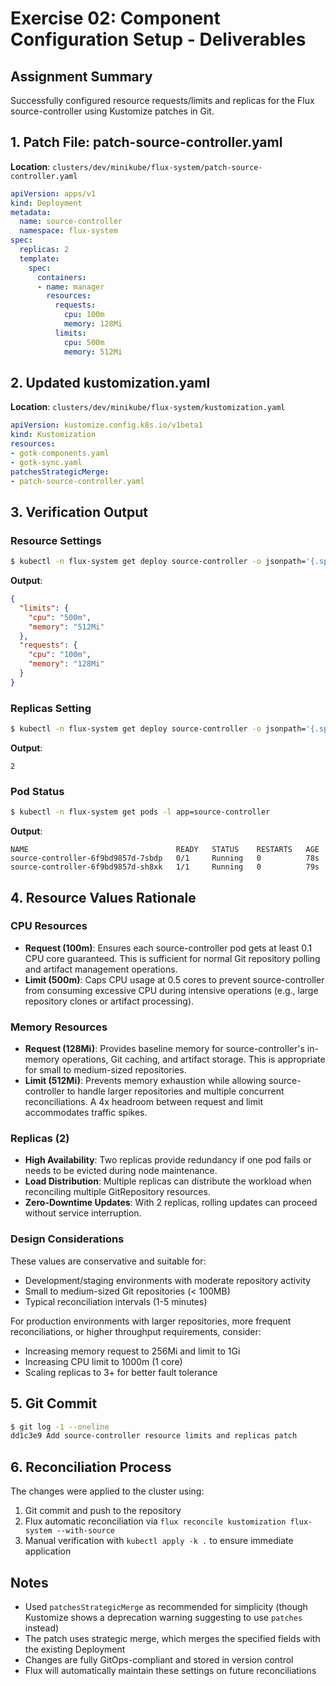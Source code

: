 # Exercise 02: Component Configuration Setup - Deliverables

## Assignment Summary

Successfully configured resource requests/limits and replicas for the Flux source-controller using Kustomize patches in Git.

## 1. Patch File: patch-source-controller.yaml

**Location**: `clusters/dev/minikube/flux-system/patch-source-controller.yaml`

```yaml
apiVersion: apps/v1
kind: Deployment
metadata:
  name: source-controller
  namespace: flux-system
spec:
  replicas: 2
  template:
    spec:
      containers:
      - name: manager
        resources:
          requests:
            cpu: 100m
            memory: 128Mi
          limits:
            cpu: 500m
            memory: 512Mi
```

## 2. Updated kustomization.yaml

**Location**: `clusters/dev/minikube/flux-system/kustomization.yaml`

```yaml
apiVersion: kustomize.config.k8s.io/v1beta1
kind: Kustomization
resources:
- gotk-components.yaml
- gotk-sync.yaml
patchesStrategicMerge:
- patch-source-controller.yaml
```

## 3. Verification Output

### Resource Settings
```bash
$ kubectl -n flux-system get deploy source-controller -o jsonpath='{.spec.template.spec.containers[0].resources}'
```

**Output**:
```json
{
  "limits": {
    "cpu": "500m",
    "memory": "512Mi"
  },
  "requests": {
    "cpu": "100m",
    "memory": "128Mi"
  }
}
```

### Replicas Setting
```bash
$ kubectl -n flux-system get deploy source-controller -o jsonpath='{.spec.replicas}'
```

**Output**:
```
2
```

### Pod Status
```bash
$ kubectl -n flux-system get pods -l app=source-controller
```

**Output**:
```
NAME                                 READY   STATUS    RESTARTS   AGE
source-controller-6f9bd9857d-7sbdp   0/1     Running   0          78s
source-controller-6f9bd9857d-sh8xk   1/1     Running   0          79s
```

## 4. Resource Values Rationale

### CPU Resources
- **Request (100m)**: Ensures each source-controller pod gets at least 0.1 CPU core guaranteed. This is sufficient for normal Git repository polling and artifact management operations.
- **Limit (500m)**: Caps CPU usage at 0.5 cores to prevent source-controller from consuming excessive CPU during intensive operations (e.g., large repository clones or artifact processing).

### Memory Resources
- **Request (128Mi)**: Provides baseline memory for source-controller's in-memory operations, Git caching, and artifact storage. This is appropriate for small to medium-sized repositories.
- **Limit (512Mi)**: Prevents memory exhaustion while allowing source-controller to handle larger repositories and multiple concurrent reconciliations. A 4x headroom between request and limit accommodates traffic spikes.

### Replicas (2)
- **High Availability**: Two replicas provide redundancy if one pod fails or needs to be evicted during node maintenance.
- **Load Distribution**: Multiple replicas can distribute the workload when reconciling multiple GitRepository resources.
- **Zero-Downtime Updates**: With 2 replicas, rolling updates can proceed without service interruption.

### Design Considerations
These values are conservative and suitable for:
- Development/staging environments with moderate repository activity
- Small to medium-sized Git repositories (< 100MB)
- Typical reconciliation intervals (1-5 minutes)

For production environments with larger repositories, more frequent reconciliations, or higher throughput requirements, consider:
- Increasing memory request to 256Mi and limit to 1Gi
- Increasing CPU limit to 1000m (1 core)
- Scaling replicas to 3+ for better fault tolerance

## 5. Git Commit

```bash
$ git log -1 --oneline
dd1c3e9 Add source-controller resource limits and replicas patch
```

## 6. Reconciliation Process

The changes were applied to the cluster using:
1. Git commit and push to the repository
2. Flux automatic reconciliation via `flux reconcile kustomization flux-system --with-source`
3. Manual verification with `kubectl apply -k .` to ensure immediate application

## Notes

- Used `patchesStrategicMerge` as recommended for simplicity (though Kustomize shows a deprecation warning suggesting to use `patches` instead)
- The patch uses strategic merge, which merges the specified fields with the existing Deployment
- Changes are fully GitOps-compliant and stored in version control
- Flux will automatically maintain these settings on future reconciliations

